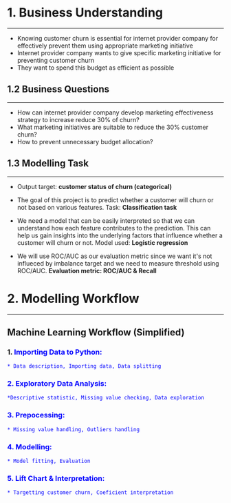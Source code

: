 # 1. Business Understanding
---
- Knowing customer churn is essential for internet provider company for effectively prevent them using appropriate marketing initiative
- Internet provider company wants to give specific marketing initiative for preventing customer churn
- They want to spend this budget as efficient as possible

## 1.2 Business Questions
---
- How can internet provider company develop marketing effectiveness strategy to increase reduce 30% of churn?
- What marketing initiatives are suitable to reduce the 30% customer churn?
- How to prevent unnecessary budget allocation?

## 1.3 Modelling Task
---
- Output target: **customer status of churn (categorical)**

- The goal of this project is to predict whether a customer will churn or not based on various features.
Task: **Classification task**

- We need a model that can be easily interpreted so that we can understand how each feature contributes to the prediction. This can help us gain insights into the underlying factors that influence whether a customer will churn or not.
Model used: **Logistic regression**

- We will use ROC/AUC as our evaluation metric since we want it's not influeced by imbalance target and we need to measure threshold using ROC/AUC. **Evaluation metric: ROC/AUC & Recall**

# 2. Modelling Workflow
---
## **Machine Learning Workflow** (Simplified)

### 1. <font color='blue'> Importing Data to Python:
    * Data description, Importing data, Data splitting
    
### 2. <font color='blue'> Exploratory Data Analysis:
    *Descriptive statistic, Missing value checking, Data exploration
    
### 3. <font color='blue'> Prepocessing:
    * Missing value handling, Outliers handling

### 4. <font color='blue'> Modelling:
    * Model fitting, Evaluation
    
### 5. <font color='blue'> Lift Chart & Interpretation:
    * Targetting customer churn, Coeficient interpretation
